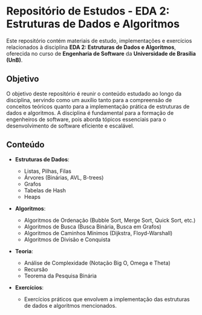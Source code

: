 # Repositório de Estudos - EDA 2: Estruturas de Dados e Algoritmos

Este repositório contém materiais de estudo, implementações e exercícios relacionados à disciplina **EDA 2: Estruturas de Dados e Algoritmos**, oferecida no curso de **Engenharia de Software** da **Universidade de Brasília (UnB)**.

## Objetivo

O objetivo deste repositório é reunir o conteúdo estudado ao longo da disciplina, servindo como um auxílio tanto para a compreensão de conceitos teóricos quanto para a implementação prática de estruturas de dados e algoritmos. A disciplina é fundamental para a formação de engenheiros de software, pois aborda tópicos essenciais para o desenvolvimento de software eficiente e escalável.

## Conteúdo

- **Estruturas de Dados**: 
  - Listas, Pilhas, Filas
  - Árvores (Binárias, AVL, B-trees)
  - Grafos
  - Tabelas de Hash
  - Heaps
  
- **Algoritmos**:
  - Algoritmos de Ordenação (Bubble Sort, Merge Sort, Quick Sort, etc.)
  - Algoritmos de Busca (Busca Binária, Busca em Grafos)
  - Algoritmos de Caminhos Mínimos (Dijkstra, Floyd-Warshall)
  - Algoritmos de Divisão e Conquista

- **Teoria**:
  - Análise de Complexidade (Notação Big O, Omega e Theta)
  - Recursão
  - Teorema da Pesquisa Binária

- **Exercícios**:
  - Exercícios práticos que envolvem a implementação das estruturas de dados e algoritmos mencionados.
  